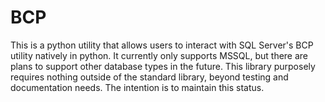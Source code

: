 # BCP

This is a python utility that allows users to interact with SQL Server's BCP utility natively in python.
It currently only supports MSSQL, but there are plans to support other database types in the future.
This library purposely requires nothing outside of the standard library, beyond testing and documentation needs. The
intention is to maintain this status.